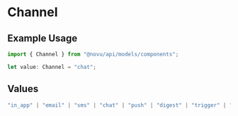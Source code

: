 # Channel

## Example Usage

```typescript
import { Channel } from "@novu/api/models/components";

let value: Channel = "chat";
```

## Values

```typescript
"in_app" | "email" | "sms" | "chat" | "push" | "digest" | "trigger" | "delay" | "custom"
```